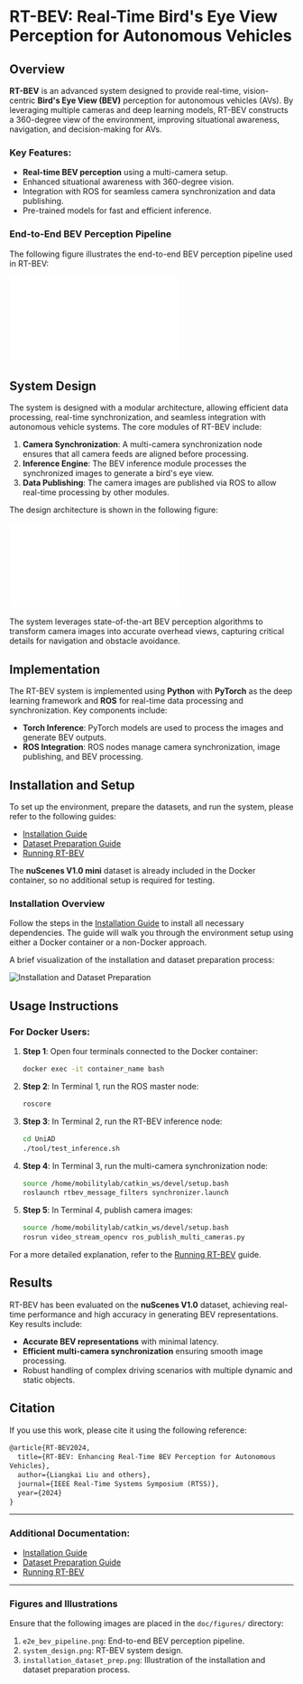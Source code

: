 # RT-BEV: Real-Time Bird's Eye View Perception for Autonomous Vehicles

## Overview

**RT-BEV** is an advanced system designed to provide real-time, vision-centric **Bird's Eye View (BEV)** perception for autonomous vehicles (AVs). By leveraging multiple cameras and deep learning models, RT-BEV constructs a 360-degree view of the environment, improving situational awareness, navigation, and decision-making for AVs.

### Key Features:
- **Real-time BEV perception** using a multi-camera setup.
- Enhanced situational awareness with 360-degree vision.
- Integration with ROS for seamless camera synchronization and data publishing.
- Pre-trained models for fast and efficient inference.

### End-to-End BEV Perception Pipeline

The following figure illustrates the end-to-end BEV perception pipeline used in RT-BEV:

![E2E BEV Perception Pipeline](./doc/figures/BEV-e2e-pipeline.pdf)

## System Design

The system is designed with a modular architecture, allowing efficient data processing, real-time synchronization, and seamless integration with autonomous vehicle systems. The core modules of RT-BEV include:

1. **Camera Synchronization**: A multi-camera synchronization node ensures that all camera feeds are aligned before processing.
2. **Inference Engine**: The BEV inference module processes the synchronized images to generate a bird's eye view.
3. **Data Publishing**: The camera images are published via ROS to allow real-time processing by other modules.

The design architecture is shown in the following figure:

![System Design](./doc/figures/RT-BEV-Design.pdf)

The system leverages state-of-the-art BEV perception algorithms to transform camera images into accurate overhead views, capturing critical details for navigation and obstacle avoidance.

## Implementation

The RT-BEV system is implemented using **Python** with **PyTorch** as the deep learning framework and **ROS** for real-time data processing and synchronization. Key components include:

- **Torch Inference**: PyTorch models are used to process the images and generate BEV outputs.
- **ROS Integration**: ROS nodes manage camera synchronization, image publishing, and BEV processing.

## Installation and Setup

To set up the environment, prepare the datasets, and run the system, please refer to the following guides:

- [Installation Guide](./doc/INSTALL.md)
- [Dataset Preparation Guide](./doc/DATA_PREP.md)
- [Running RT-BEV](./doc/RUN.md)

The **nuScenes V1.0 mini** dataset is already included in the Docker container, so no additional setup is required for testing.

### Installation Overview

Follow the steps in the [Installation Guide](./doc/INSTALL.md) to install all necessary dependencies. The guide will walk you through the environment setup using either a Docker container or a non-Docker approach.

A brief visualization of the installation and dataset preparation process:

![Installation and Dataset Preparation](./doc/figures/installation_dataset_prep.png)

## Usage Instructions

### For Docker Users:

1. **Step 1**: Open four terminals connected to the Docker container:
   ```bash
   docker exec -it container_name bash
   ```

2. **Step 2**: In Terminal 1, run the ROS master node:
   ```bash
   roscore
   ```

3. **Step 3**: In Terminal 2, run the RT-BEV inference node:
   ```bash
   cd UniAD
   ./tool/test_inference.sh
   ```

4. **Step 4**: In Terminal 3, run the multi-camera synchronization node:
   ```bash
   source /home/mobilitylab/catkin_ws/devel/setup.bash
   roslaunch rtbev_message_filters synchronizer.launch
   ```

5. **Step 5**: In Terminal 4, publish camera images:
   ```bash
   source /home/mobilitylab/catkin_ws/devel/setup.bash
   rosrun video_stream_opencv ros_publish_multi_cameras.py
   ```

For a more detailed explanation, refer to the [Running RT-BEV](./doc/RUN.md) guide.

## Results

RT-BEV has been evaluated on the **nuScenes V1.0** dataset, achieving real-time performance and high accuracy in generating BEV representations. Key results include:

- **Accurate BEV representations** with minimal latency.
- **Efficient multi-camera synchronization** ensuring smooth image processing.
- Robust handling of complex driving scenarios with multiple dynamic and static objects.

## Citation

If you use this work, please cite it using the following reference:

```
@article{RT-BEV2024,
  title={RT-BEV: Enhancing Real-Time BEV Perception for Autonomous Vehicles},
  author={Liangkai Liu and others},
  journal={IEEE Real-Time Systems Symposium (RTSS)},
  year={2024}
}
```

---

### Additional Documentation:
- [Installation Guide](./doc/INSTALL.md)
- [Dataset Preparation Guide](./doc/DATA_PREP.md)
- [Running RT-BEV](./doc/RUN.md)

---

### Figures and Illustrations

Ensure that the following images are placed in the `doc/figures/` directory:
1. `e2e_bev_pipeline.png`: End-to-end BEV perception pipeline.
2. `system_design.png`: RT-BEV system design.
3. `installation_dataset_prep.png`: Illustration of the installation and dataset preparation process.
